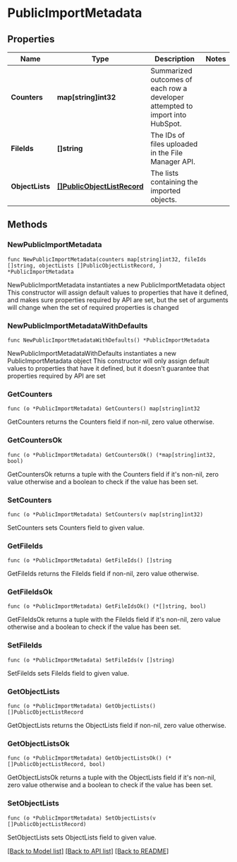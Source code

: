 # PublicImportMetadata

## Properties

Name | Type | Description | Notes
------------ | ------------- | ------------- | -------------
**Counters** | **map[string]int32** | Summarized outcomes of each row a developer attempted to import into HubSpot. | 
**FileIds** | **[]string** | The IDs of files uploaded in the File Manager API. | 
**ObjectLists** | [**[]PublicObjectListRecord**](PublicObjectListRecord.md) | The lists containing the imported objects. | 

## Methods

### NewPublicImportMetadata

`func NewPublicImportMetadata(counters map[string]int32, fileIds []string, objectLists []PublicObjectListRecord, ) *PublicImportMetadata`

NewPublicImportMetadata instantiates a new PublicImportMetadata object
This constructor will assign default values to properties that have it defined,
and makes sure properties required by API are set, but the set of arguments
will change when the set of required properties is changed

### NewPublicImportMetadataWithDefaults

`func NewPublicImportMetadataWithDefaults() *PublicImportMetadata`

NewPublicImportMetadataWithDefaults instantiates a new PublicImportMetadata object
This constructor will only assign default values to properties that have it defined,
but it doesn't guarantee that properties required by API are set

### GetCounters

`func (o *PublicImportMetadata) GetCounters() map[string]int32`

GetCounters returns the Counters field if non-nil, zero value otherwise.

### GetCountersOk

`func (o *PublicImportMetadata) GetCountersOk() (*map[string]int32, bool)`

GetCountersOk returns a tuple with the Counters field if it's non-nil, zero value otherwise
and a boolean to check if the value has been set.

### SetCounters

`func (o *PublicImportMetadata) SetCounters(v map[string]int32)`

SetCounters sets Counters field to given value.


### GetFileIds

`func (o *PublicImportMetadata) GetFileIds() []string`

GetFileIds returns the FileIds field if non-nil, zero value otherwise.

### GetFileIdsOk

`func (o *PublicImportMetadata) GetFileIdsOk() (*[]string, bool)`

GetFileIdsOk returns a tuple with the FileIds field if it's non-nil, zero value otherwise
and a boolean to check if the value has been set.

### SetFileIds

`func (o *PublicImportMetadata) SetFileIds(v []string)`

SetFileIds sets FileIds field to given value.


### GetObjectLists

`func (o *PublicImportMetadata) GetObjectLists() []PublicObjectListRecord`

GetObjectLists returns the ObjectLists field if non-nil, zero value otherwise.

### GetObjectListsOk

`func (o *PublicImportMetadata) GetObjectListsOk() (*[]PublicObjectListRecord, bool)`

GetObjectListsOk returns a tuple with the ObjectLists field if it's non-nil, zero value otherwise
and a boolean to check if the value has been set.

### SetObjectLists

`func (o *PublicImportMetadata) SetObjectLists(v []PublicObjectListRecord)`

SetObjectLists sets ObjectLists field to given value.



[[Back to Model list]](../README.md#documentation-for-models) [[Back to API list]](../README.md#documentation-for-api-endpoints) [[Back to README]](../README.md)


